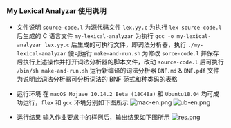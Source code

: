 ### My Lexical Analyzar 使用说明

- 文件说明
  `source-code.l` 为源代码文件
  `lex.yy.c` 为执行 `lex source-code.l` 后生成的 C 语言文件
  `my-lexical-analyzar` 为执行 `gcc -o my-lexical-analyzar lex.yy.c` 后生成的可执行文件，即词法分析器，执行 `./my-lexical-analyzar` 便可运行
  `make-and-run.sh` 为修改 `sorce-code.l` 并保存后执行上述操作并打开词法分析器的脚本文件，改动 `source-code.l` 后可执行 `/bin/sh make-and-run.sh` 运行新编译的词法分析器 
  `BNF.md` & `BNF.pdf` 文件为说明此词法分析器可分析词法的 BNF 范式和种类码的表格

- 运行环境
  在 `macOS Mojave 10.14.2 Beta (18C48a)` 和 `Ubuntu18.04` 均可成功运行，`flex` 和 `gcc` 环境分别如下图所示
  ![mac-en.png](https://i.loli.net/2018/11/28/5bfe810e6712a.png)
  ![ub-en.png](https://i.loli.net/2018/11/28/5bfe810bdb0ec.png)

- 运行结果
  输入作业要求中的样例后，输出结果如下图所示
  ![res.png](https://i.loli.net/2018/11/28/5bfe810e5507f.png)

